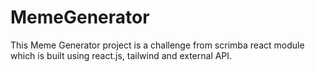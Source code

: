 ﻿# MemeGenerator

This Meme Generator project is a challenge from scrimba react module which is built using react.js, tailwind and external API. 
